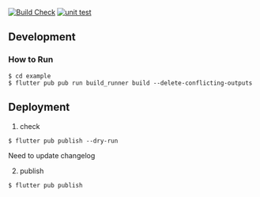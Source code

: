 [![Build Check](https://github.com/kwmt/GraphQLFragmentGenerator/actions/workflows/build.yaml/badge.svg)](https://github.com/kwmt/GraphQLFragmentGenerator/actions/workflows/build.yaml)
[![unit test](https://github.com/kwmt/GraphQLFragmentGenerator/actions/workflows/unit_test.yaml/badge.svg)](https://github.com/kwmt/GraphQLFragmentGenerator/actions/workflows/unit_test.yaml)

## Development

### How to Run

```
$ cd example
$ flutter pub pub run build_runner build --delete-conflicting-outputs
```


## Deployment

1. check

```
$ flutter pub publish --dry-run
```

Need to update changelog

2. publish

```
$ flutter pub publish
```
